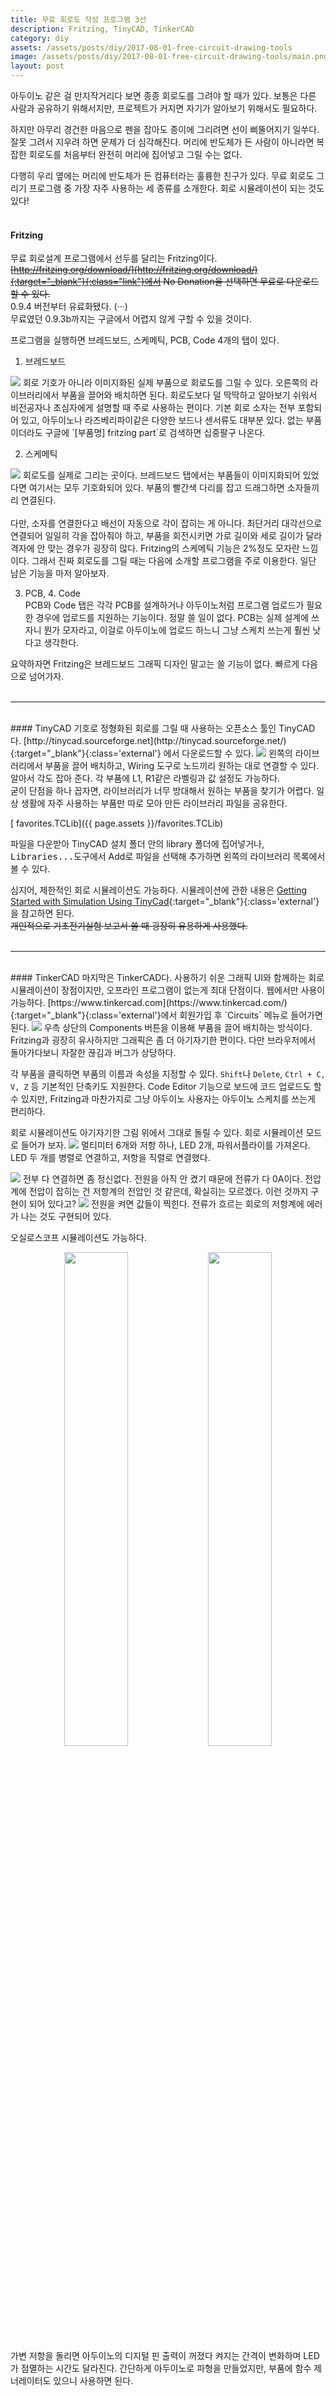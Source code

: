 ```yaml
---
title: 무료 회로도 작성 프로그램 3선
description: Fritzing, TinyCAD, TinkerCAD
category: diy
assets: /assets/posts/diy/2017-08-01-free-circuit-drawing-tools
image: /assets/posts/diy/2017-08-01-free-circuit-drawing-tools/main.png
layout: post
---
```


아두이노 같은 걸 만지작거리다 보면 종종 회로도를 그려야 할 때가 있다. 보통은 다른 사람과 공유하기 위해서지만, 프로젝트가 커지면 자기가 알아보기 위해서도 필요하다.  

하지만 아무리 경건한 마음으로 펜을 잡아도 종이에 그리려면 선이 삐뚤어지기 일쑤다. 잘못 그려서 지우려 하면 문제가 더 심각해진다. 머리에 반도체가 든 사람이 아니라면 복잡한 회로도를 처음부터 완전히 머리에 집어넣고 그릴 수는 없다.

다행히 우리 옆에는 머리에 반도체가 든 컴퓨터라는 훌륭한 친구가 있다. 무료 회로도 그리기 프로그램 중 가장 자주 사용하는 세 종류를 소개한다. 회로 시뮬레이션이 되는 것도 있다!
<br><br>

#### Fritzing
무료 회로설계 프로그램에서 선두를 달리는 Fritzing이다.  
<del>[http://fritzing.org/download/](http://fritzing.org/download/){:target="_blank"}{:class="link"}에서 No Donation을 선택하면 무료로 다운로드할 수 있다.</del>  
0.9.4 버전부터 유료화됐다. (···)  
무료였던 0.9.3b까지는 구글에서 어렵지 않게 구할 수 있을 것이다.  

프로그램을 실행하면 브레드보드, 스케메틱, PCB, Code 4개의 탭이 있다.  
1. 브레드보드
<img src='{{ page.assets }}/main.png'>
회로 기호가 아니라 이미지화된 실제 부품으로 회로도를 그릴 수 있다. 오른쪽의 라이브러리에서 부품을 끌어와 배치하면 된다. 회로도보다 덜 딱딱하고 알아보기 쉬워서 비전공자나 초심자에게 설명할 때 주로 사용하는 편이다. 기본 회로 소자는 전부 포함되어 있고, 아두이노나 라즈베리파이같은 다양한 보드나 센서류도 대부분 있다. 없는 부품이더라도 구글에 `[부품명] fritzing part`로 검색하면 십중팔구 나온다.  

2. 스케메틱
<img src='{{ page.assets }}/1-fritzing.png'>
회로도를 실제로 그리는 곳이다. 브레드보드 탭에서는 부품들이 이미지화되어 있었다면 여기서는 모두 기호화되어 있다. 부품의 빨간색 다리를 잡고 드래그하면 소자들끼리 연결된다.
<br><br>
다만, 소자를 연결한다고 배선이 자동으로 각이 잡히는 게 아니다. 최단거리 대각선으로 연결되어 일일히 각을 잡아줘야 하고, 부품을 회전시키면 가로 길이와 세로 길이가 달라 격자에 안 맞는 경우가 굉장히 많다. Fritzing의 스케메틱 기능은 2%정도 모자란 느낌이다. 그래서 진짜 회로도를 그릴 때는 다음에 소개할 프로그램을 주로 이용한다. 일단 남은 기능을 마저 알아보자.

3. PCB, 4. Code  
PCB와 Code 탭은 각각 PCB를 설계하거나 아두이노처럼 프로그램 업로드가 필요한 경우에 업로드를 지원하는 기능이다. 정말 쓸 일이 없다. PCB는 실제 설계에 쓰자니 뭔가 모자라고, 이걸로 아두이노에 업로드 하느니 그냥 스케치 쓰는게 훨씬 낫다고 생각한다.

요약하자면 Fritzing은 브레드보드 그래픽 디자인 말고는 쓸 기능이 없다. 빠르게 다음으로 넘어가자.
<br><br>

---
<br>
#### TinyCAD
기호로 정형화된 회로를 그릴 때 사용하는 오픈소스 툴인 TinyCAD다.
[http://tinycad.sourceforge.net](http://tinycad.sourceforge.net/){:target="_blank"}{:class='external'}
에서 다운로드할 수 있다.  

<img src='{{ page.assets }}/2-tinycad.png'>
왼쪽의 라이브러리에서 부품을 끌어 배치하고, Wiring 도구로 노드끼리 원하는 대로 연결할 수 있다. 알아서 각도 잡아 준다. 각 부품에 L1, R1같은 라벨링과 값 설정도 가능하다.  
<br>
굳이 단점을 하나 꼽자면, 라이브러리가 너무 방대해서 원하는 부품을 찾기가 어렵다. 일상 생활에 자주 사용하는 부품만 따로 모아 만든 라이브러리 파일을 공유한다.  

[<i class='fas fa-download'></i> favorites.TCLib]({{ page.assets }}/favorites.TCLib)  


파일을 다운받아 TinyCAD 설치 폴더 안의 library 폴더에 집어넣거나, <kbd>Libraries...</kbd>도구에서 Add로 파일을 선택해 추가하면 왼쪽의 라이브러리 목록에서 볼 수 있다.  

심지어, 제한적인 회로 시뮬레이션도 가능하다. 시뮬레이션에 관한 내용은 [Getting Started with Simulation Using TinyCad](http://www.users.on.net/~DrinkAlnwickRum/pages/tinycad/getstartOO.html){:target="_blank"}{:class='external'}을 참고하면 된다.  
<del>개인적으로 기초전기실험 보고서 쓸 때 굉장히 유용하게 사용했다.</del>
<br><br>

---
<br>
#### TinkerCAD
마지막은 TinkerCAD다. 사용하기 쉬운 그래픽 UI와 함께하는 회로 시뮬레이션이 장점이지만, 오프라인 프로그램이 없는게 최대 단점이다. 웹에서만 사용이 가능하다.  
[https://www.tinkercad.com](https://www.tinkercad.com/){:target="_blank"}{:class='external'}에서 회원가입 후 `Circuits` 메뉴로 들어가면 된다.  

<img src='{{ page.assets }}/3-tinkercad.png'>
우측 상단의 Components 버튼을 이용해 부품을 끌어 배치하는 방식이다. Fritzing과 굉장히 유사하지만 그래픽은 좀 더 아기자기한 편이다. 다만 브라우저에서 돌아가다보니 자잘한 끊김과 버그가 상당하다.  

각 부품을 클릭하면 부품의 이름과 속성을 지정할 수 있다. `Shift`나 `Delete`, `Ctrl + C, V, Z` 등 기본적인 단축키도 지원한다. Code Editor 기능으로 보드에 코드 업로드도 할 수 있지만, Fritzing과 마찬가지로 그냥 아두이노 사용자는 아두이노 스케치를 쓰는게 편리하다.

회로 시뮬레이션도 아기자기한 그림 위에서 그대로 돌릴 수 있다. 회로 시뮬레이션 모드로 들어가 보자.
<img src='{{ page.assets }}/5-tinkercad-example-2.png'>
멀티미터 6개와 저항 하나, LED 2개, 파워서플라이를 가져온다.  
LED 두 개를 병렬로 연결하고, 저항을 직렬로 연결했다.  

<img src='{{ page.assets }}/6-tinkercad-example-3.png'>
전부 다 연결하면 좀 정신없다. 전원을 아직 안 켰기 때문에 전류가 다 0A이다. 전압계에 전압이 잡히는 건 저항계의 전압인 것 같은데, 확실히는 모르겠다. 이런 것까지 구현이 되어 있다고?

<img src='{{ page.assets }}/7-tinkercad-example-4.png'>
전원을 켜면 값들이 찍힌다. 전류가 흐르는 회로의 저항계에 에러가 나는 것도 구현되어 있다.  

오실로스코프 시뮬레이션도 가능하다.  
<center>
<img src='{{ page.assets }}/8-tinkercad-example-5.png' style='width: 45%'>
<img src='{{ page.assets }}/9-tinkercad-example-6.png' style='width: 45%'>
</center>
가변 저항을 돌리면 아두이노의 디지털 핀 출력이 꺼졌다 켜지는 간격이 변화하며 LED가 점멸하는 시간도 달라진다. 간단하게 아두이노로 파형을 만들었지만, 부품에 함수 제너레이터도 있으니 사용하면 된다.